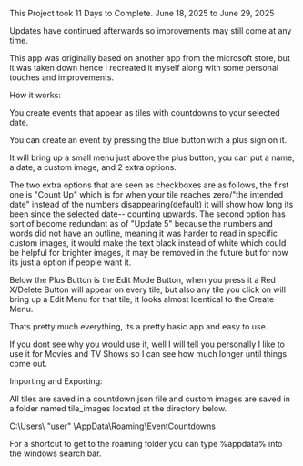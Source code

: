This Project took 11 Days to Complete. June 18, 2025 to June 29, 2025

Updates have continued afterwards so improvements may still come at any time.

This app was originally based on another app from the microsoft store, but it was taken down hence I recreated it myself along with some personal touches and improvements.

How it works:

You create events that appear as tiles with countdowns to your selected date.

You can create an event by pressing the blue button with a plus sign on it.

It will bring up a small menu just above the plus button, you can put a name, a date, a custom image, and 2 extra options.

The two extra options that are seen as checkboxes are as follows, the first one is "Count Up" which is for when your tile reaches zero/"the intended date" instead of the numbers disappearing(default) it will show how long its been since the selected date-- counting upwards.
The second option has sort of become redundant as of "Update 5" because the numbers and words did not have an outline, meaning it was harder to read in specific custom images, it would make the text black instead of white which could be helpful for brighter images, it may be removed in the future but for now its just a option if people want it.

Below the Plus Button is the Edit Mode Button, when you press it a Red X/Delete Button will appear on every tile, but also any tile you click on will bring up a Edit Menu for that tile, it looks almost Identical to the Create Menu.

Thats pretty much everything, its a pretty basic app and easy to use.

If you dont see why you would use it, well I will tell you personally I like to use it for Movies and TV Shows so I can see how much longer until things come out.

Importing and Exporting:

All tiles are saved in a countdown.json file and custom images are saved in a folder named tile_images located at the directory below.

C:\Users\ "user" \AppData\Roaming\EventCountdowns 

For a shortcut to get to the roaming folder you can type %appdata% into the windows search bar.
